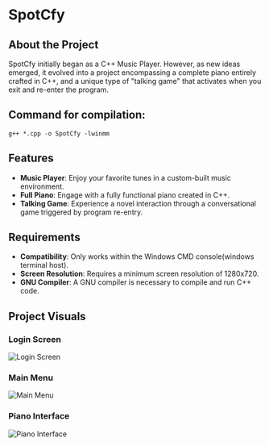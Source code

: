 # SpotCfy

## About the Project

SpotCfy initially began as a C++ Music Player. However, as new ideas emerged, it evolved into a project encompassing a complete piano entirely crafted in C++, and a unique type of "talking game" that activates when you exit and re-enter the program.


## Command for compilation:
<code>g++ *.cpp -o SpotCfy -lwinmm</code>


## Features

- **Music Player**: Enjoy your favorite tunes in a custom-built music environment.
- **Full Piano**: Engage with a fully functional piano created in C++.
- **Talking Game**: Experience a novel interaction through a conversational game triggered by program re-entry.

## Requirements

- **Compatibility**: Only works within the Windows CMD console(windows terminal host).
- **Screen Resolution**: Requires a minimum screen resolution of 1280x720.
- **GNU Compiler**: A GNU compiler is necessary to compile and run C++ code.

## Project Visuals

### Login Screen

![Login Screen](path/to/login_screen.jpg)

### Main Menu

![Main Menu](path/to/main_menu.jpg)

### Piano Interface

![Piano Interface](path/to/piano_interface.jpg)
